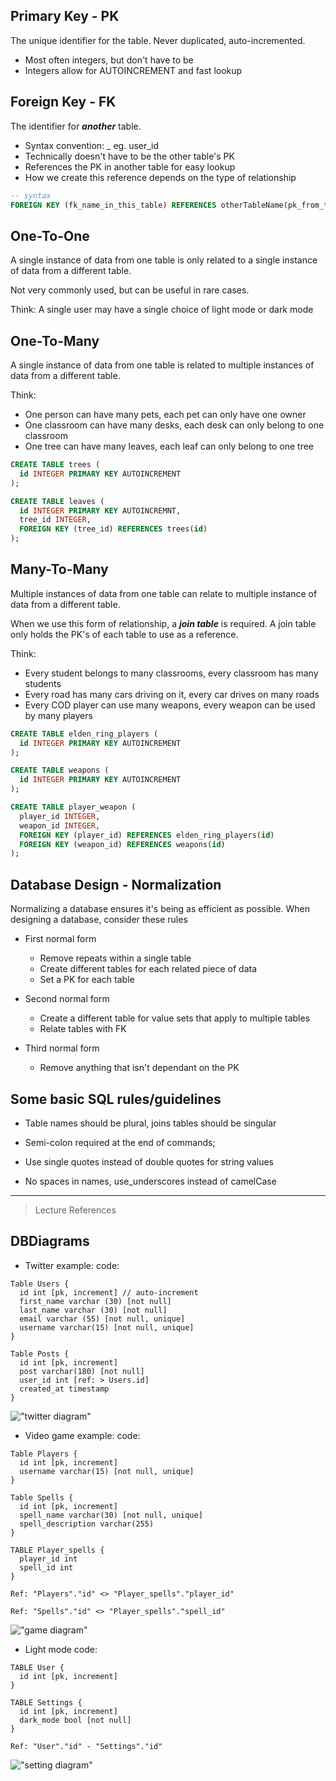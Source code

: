 ## Primary Key - PK

The unique identifier for the table. Never duplicated, auto-incremented.

- Most often integers, but don't have to be
- Integers allow for AUTOINCREMENT and fast lookup

## Foreign Key - FK

The identifier for **_another_** table.

- Syntax convention: <singular form of foreign table>_<PK of foreign table> eg. user_id
- Technically doesn't have to be the other table's PK
- References the PK in another table for easy lookup
- How we create this reference depends on the type of relationship

```sql
-- syntax
FOREIGN KEY (fk_name_in_this_table) REFERENCES otherTableName(pk_from_that_table)
```

## One-To-One

A single instance of data from one table is only related to a single instance of data from a different table.

Not very commonly used, but can be useful in rare cases.

Think: A single user may have a single choice of light mode or dark mode

## One-To-Many

A single instance of data from one table is related to multiple instances of data from a different table.

Think:

- One person can have many pets, each pet can only have one owner
- One classroom can have many desks, each desk can only belong to one classroom
- One tree can have many leaves, each leaf can only belong to one tree

```sql
CREATE TABLE trees (
  id INTEGER PRIMARY KEY AUTOINCREMENT
);

CREATE TABLE leaves (
  id INTEGER PRIMARY KEY AUTOINCREMNT,
  tree_id INTEGER,
  FOREIGN KEY (tree_id) REFERENCES trees(id)
);
```

## Many-To-Many

Multiple instances of data from one table can relate to multiple instance of data from a different table.

When we use this form of relationship, a **_join table_** is required. A join table only holds the PK's of each table to use as a reference.

Think:

- Every student belongs to many classrooms, every classroom has many students
- Every road has many cars driving on it, every car drives on many roads
- Every COD player can use many weapons, every weapon can be used by many players

```sql
CREATE TABLE elden_ring_players (
  id INTEGER PRIMARY KEY AUTOINCREMENT
);

CREATE TABLE weapons (
  id INTEGER PRIMARY KEY AUTOINCREMENT
);

CREATE TABLE player_weapon (
  player_id INTEGER,
  weapon_id INTEGER,
  FOREIGN KEY (player_id) REFERENCES elden_ring_players(id)
  FOREIGN KEY (weapon_id) REFERENCES weapons(id)
);
```

## Database Design - Normalization

Normalizing a database ensures it's being as efficient as possible. When designing a database, consider these rules

- First normal form

  - Remove repeats within a single table
  - Create different tables for each related piece of data
  - Set a PK for each table

- Second normal form

  - Create a different table for value sets that apply to multiple tables
  - Relate tables with FK

- Third normal form

  - Remove anything that isn't dependant on the PK

## Some basic SQL rules/guidelines

- Table names should be plural, joins tables should be singular

- Semi-colon required at the end of commands;

- Use single quotes instead of double quotes for string values

- No spaces in names, use_underscores instead of camelCase



----------------------------------------------------------
> Lecture References

## DBDiagrams

- Twitter example:
code:
```
Table Users {
  id int [pk, increment] // auto-increment
  first_name varchar (30) [not null]
  last_name varchar (30) [not null]
  email varchar (55) [not null, unique]
  username varchar(15) [not null, unique]
}

Table Posts {
  id int [pk, increment]
  post varchar(180) [not null]
  user_id int [ref: > Users.id]
  created_at timestamp
}
```
!["twitter diagram"](./assets/twitter_diagram.png)

- Video game example:
code:

```
Table Players {
  id int [pk, increment]
  username varchar(15) [not null, unique]
}

Table Spells {
  id int [pk, increment]
  spell_name varchar(30) [not null, unique]
  spell_description varchar(255)
}

TABLE Player_spells {
  player_id int
  spell_id int
}

Ref: "Players"."id" <> "Player_spells"."player_id"

Ref: "Spells"."id" <> "Player_spells"."spell_id"
```
!["game diagram"](./assets/game_diagram.png)


- Light mode
code:
```
TABLE User {
  id int [pk, increment]
}

TABLE Settings {
  id int [pk, increment]
  dark_mode bool [not null]
}

Ref: "User"."id" - "Settings"."id"
```
!["setting diagram"](./assets/setting_diagram.png)
